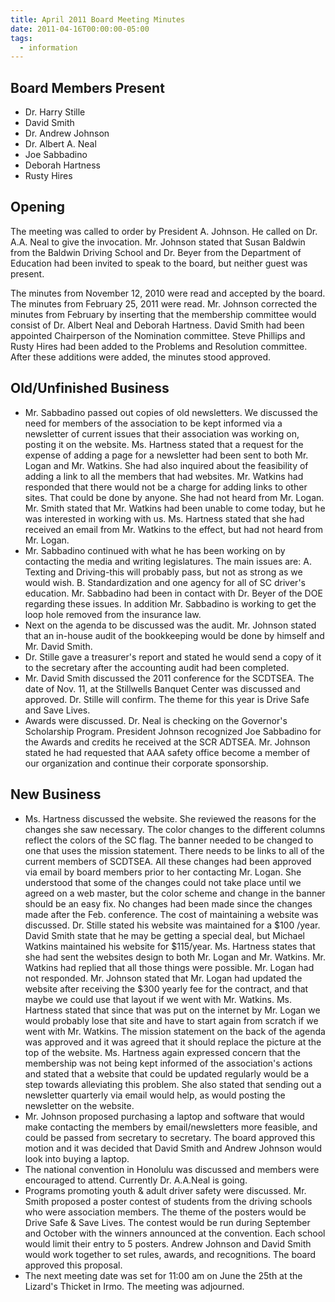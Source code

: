 ```yaml
---
title: April 2011 Board Meeting Minutes
date: 2011-04-16T00:00:00-05:00
tags:
  - information
---
```

## Board Members Present
* Dr. Harry Stille
* David Smith
* Dr. Andrew Johnson
* Dr. Albert A. Neal
* Joe Sabbadino
* Deborah Hartness
* Rusty Hires

## Opening
The meeting was called to order by President A. Johnson. He called on Dr. A.A. Neal to give the invocation. Mr. Johnson stated that Susan Baldwin from the Baldwin Driving School and Dr. Beyer from the Department of Education had been invited to speak to the board, but neither guest was present.

The minutes from November 12, 2010 were read and accepted by the board. The minutes from February 25, 2011 were read. Mr. Johnson corrected the minutes from February by inserting that the membership committee would consist of Dr. Albert Neal and Deborah Hartness. David Smith had been appointed Chairperson of the Nomination committee. Steve Phillips and Rusty Hires had been added to the Problems and Resolution committee. After these additions were added, the minutes stood approved.

## Old/Unfinished Business
* Mr. Sabbadino passed out copies of old newsletters. We discussed the need for members of the association to be kept informed via a newsletter of current issues that their association was working on, posting it on the website. Ms. Hartness stated that a request for the expense of adding a page for a newsletter had been sent to both Mr. Logan and Mr. Watkins. She had also inquired about the feasibility of adding a link to all the members that had websites. Mr. Watkins had responded that there would not be a charge for adding links to other sites. That could be done by anyone. She had not heard from Mr. Logan. Mr. Smith stated that Mr. Watkins had been unable to come today, but he was interested in working with us. Ms. Hartness stated that she had received an email from Mr. Watkins to the effect, but had not heard from Mr. Logan. 
* Mr. Sabbadino continued with what he has been working on by contacting the media and writing legislatures. The main issues are: A. Texting and Driving-this will probably pass, but not as strong as we would wish. B. Standardization and one agency for all of SC driver's education. Mr. Sabbadino had been in contact with Dr. Beyer of the DOE regarding these issues. In addition Mr. Sabbadino is working to get the loop hole removed from the insurance law.
* Next on the agenda to be discussed was the audit. Mr. Johnson stated that an in-house audit of the bookkeeping would be done by himself and Mr. David Smith.
* Dr. Stille gave a treasurer's report and stated he would send a copy of it to the secretary after the accounting audit had been completed. 
* Mr. David Smith discussed the 2011 conference for the SCDTSEA. The date of Nov. 11, at the Stillwells Banquet Center was discussed and approved. Dr. Stille will confirm. The theme for this year is Drive Safe and Save Lives. 
* Awards were discussed. Dr. Neal is checking on the Governor's Scholarship Program. President Johnson recognized Joe Sabbadino for the Awards and credits he received at the SCR ADTSEA. Mr. Johnson stated he had requested that AAA safety office become a member of our organization and continue their corporate sponsorship. 

## New Business
* Ms. Hartness discussed the website. She reviewed the reasons for the changes she saw necessary. The color changes to the different columns reflect the colors of the SC flag. The banner needed to be changed to one that uses the mission statement. There needs to be links to all of the current members of SCDTSEA. All these changes had been approved via email by board members prior to her contacting Mr. Logan. She understood that some of the changes could not take place until we agreed on a web master, but the color scheme and change in the banner should be an easy fix. No changes had been made since the changes made after the Feb. conference. The cost of maintaining a website was discussed. Dr. Stille stated his website was maintained for a $100 /year. David Smith state that he may be getting a special deal, but Michael Watkins maintained his website for $115/year. Ms. Hartness states that she had sent the websites design to both Mr. Logan and Mr. Watkins. Mr. Watkins had replied that all those things were possible. Mr. Logan had not responded. Mr. Johnson stated that Mr. Logan had updated the website after receiving the $300 yearly fee for the contract, and that maybe we could use that layout if we went with Mr. Watkins. Ms. Hartness stated that since that was put on the internet by Mr. Logan we would probably lose that site and have to start again from scratch if we went with Mr. Watkins. The mission statement on the back of the agenda was approved and it was agreed that it should replace the picture at the top of the website. Ms. Hartness again expressed concern that the membership was not being kept informed of the association's actions and stated that a website that could be updated regularly would be a step towards alleviating this problem. She also stated that sending out a newsletter quarterly via email would help, as would posting the newsletter on the website.
* Mr. Johnson proposed purchasing a laptop and software that would make contacting the members by email/newsletters more feasible, and could be passed from secretary to secretary. The board approved this motion and it was decided that David Smith and Andrew Johnson would look into buying a laptop. 
* The national convention in Honolulu was discussed and members were encouraged to attend. Currently Dr. A.A.Neal is going.
* Programs promoting youth &amp; adult driver safety were discussed. Mr. Smith proposed a poster contest of students from the driving schools who were association members. The theme of the posters would be Drive Safe &amp; Save Lives. The contest would be run during September and October with the winners announced at the convention. Each school would limit their entry to 5 posters. Andrew Johnson and David Smith would work together to set rules, awards, and recognitions. The board approved this proposal. 
* The next meeting date was set for 11:00 am on June the 25th at the Lizard's Thicket in Irmo. The meeting was adjourned.